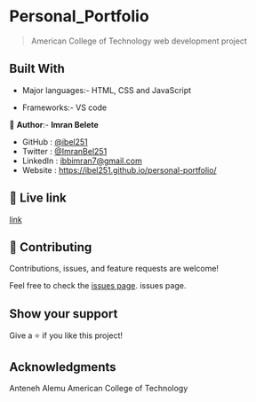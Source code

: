 # Personal_Portfolio

> American College of Technology web development project

## Built With

- Major languages:- HTML, CSS and JavaScript

- Frameworks:- VS code

👤 **Author**:- **Imran Belete**

- GitHub : [@ibel251](https://github.com/githubhandle)
- Twitter : [@ImranBel251](https://twitter.com/twitterhandle)
- LinkedIn : [ibbimran7@gmail.com](https://linkedin.com/in/linkedinhandle)
- Website : https://ibel251.github.io/personal-portfolio/

## 🤝 Live link
[link]( https://ibel251.github.io/personal-portfolio/)
## 🤝 Contributing

Contributions, issues, and feature requests are welcome!

Feel free to check the [issues page](../../issues/). issues page. 


## Show your support

Give a ⭐️ if you like this project!



## Acknowledgments

Anteneh Alemu
American College of Technology



